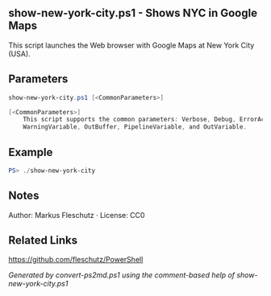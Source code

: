 ## show-new-york-city.ps1 - Shows NYC in Google Maps

This script launches the Web browser with Google Maps at New York City (USA).

## Parameters
```powershell
show-new-york-city.ps1 [<CommonParameters>]

[<CommonParameters>]
    This script supports the common parameters: Verbose, Debug, ErrorAction, ErrorVariable, WarningAction, 
    WarningVariable, OutBuffer, PipelineVariable, and OutVariable.
```

## Example
```powershell
PS> ./show-new-york-city

```

## Notes
Author: Markus Fleschutz · License: CC0

## Related Links
https://github.com/fleschutz/PowerShell

*Generated by convert-ps2md.ps1 using the comment-based help of show-new-york-city.ps1*
